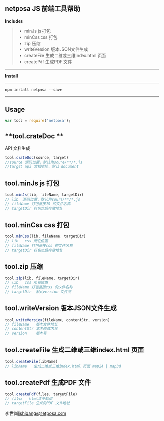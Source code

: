 ## netposa JS 前端工具帮助



**Includes**
>- minJs js 打包
>- minCss css 打包
>- zip 压缩
>- writeVersion 版本JSON文件生成
>- createFile 生成二维或三维index.html 页面
>- createPdf 生成PDF 文件

---

**Install**

---
```js
npm install netposa --save
```

---
**Usage**
---
``` js
var tool = require('netposa');
```

**tool.crateDoc **
---
API 文档生成

```js
tool.crateDoc(source, target) 
//source 源码位置，默认为soure/**/*.js
//target api 文档地址，默认 document
```

**tool.minJs**
js 打包
---
```js
tool.minJs(lib, fileName, targetDir)
// lib  源码位置，默认为soure/**/*.js
// fileName 打包直接JS 的文件名称
// targetDir 打包之后存放地址
```

**tool.minCss**
css 打包
---
```js
tool.minCss(lib, fileName, targetDir)
// lib   css 所在位置
// fileName 打包直接css 的文件名称
// targetDir 打包之后存放地址
```

**tool.zip**
  压缩
---
```js
tool.zip(lib, fileName, targetDir)
// lib   css 所在位置
// fileName 打包直接css 的文件名称
// targetDir  默认version 文件夹
```

**tool.writeVersion**
  版本JSON文件生成
---
```js
tool.writeVersion(fileName, contentStr, version)
// fileName   版本文件地址
// contentStr 本次修改内容
// version    版本号
```

**tool.createFile**
  生成二维或三维index.html 页面
---
```js
tool.createFile(libName)
// libName   生成二维或三维index.html 页面 map2d | map3d  
```

**tool.createPdf**
  生成PDF 文件
---
```js
tool.createPdf(files, targetFile)
// files   html文件数组 
// targetFile 生成的PDF 文件地址 
```
李世岗<lishigang@netposa.com>